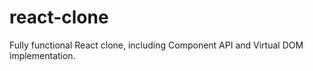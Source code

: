 # react-clone
Fully functional React clone, including Component API and Virtual DOM implementation.
